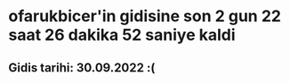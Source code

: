 # ofarukbicer'in gidisine son 2 gun 22 saat 26 dakika 52 saniye kaldi

## Gidis tarihi: 30.09.2022 :(